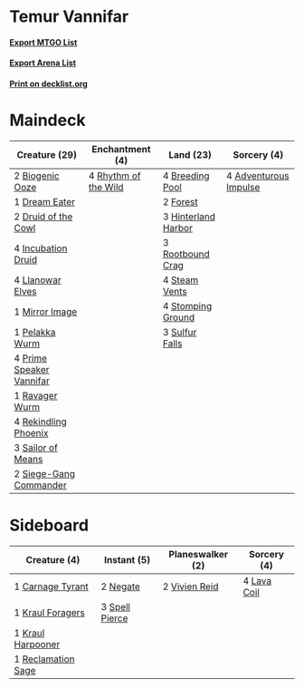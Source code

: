 # Temur Vannifar

#### [Export MTGO List](../collection/Temur%20Vannifar/Temur%20Vannifar.txt)
#### [Export Arena List](../collection/Temur%20Vannifar/Temur%20Vannifar_arena.txt)
#### [Print on decklist.org](http://decklist.org/?deckmain=4%09Adventurous%20Impulse%0A2%09Biogenic%20Ooze%0A4%09Breeding%20Pool%0A1%09Dream%20Eater%0A2%09Druid%20of%20the%20Cowl%0A2%09Forest%0A3%09Hinterland%20Harbor%0A4%09Incubation%20Druid%0A4%09Llanowar%20Elves%0A1%09Mirror%20Image%0A1%09Pelakka%20Wurm%0A4%09Prime%20Speaker%20Vannifar%0A1%09Ravager%20Wurm%0A4%09Rekindling%20Phoenix%0A4%09Rhythm%20of%20the%20Wild%0A3%09Rootbound%20Crag%0A3%09Sailor%20of%20Means%0A2%09Siege-Gang%20Commander%0A4%09Steam%20Vents%0A4%09Stomping%20Ground%0A3%09Sulfur%20Falls&deckside=1%09Carnage%20Tyrant%0A1%09Kraul%20Foragers%0A1%09Kraul%20Harpooner%0A4%09Lava%20Coil%0A2%09Negate%0A1%09Reclamation%20Sage%0A3%09Spell%20Pierce%0A2%09Vivien%20Reid)
# Maindeck

|                                           Creature (29)                                           |                                        Enchantment (4)                                        |                                          Land (23)                                           |                                          Sorcery (4)                                           |
|---------------------------------------------------------------------------------------------------|-----------------------------------------------------------------------------------------------|----------------------------------------------------------------------------------------------|------------------------------------------------------------------------------------------------|
|2 [Biogenic Ooze](http://gatherer.wizards.com/Pages/Card/Details.aspx?multiverseid=457266)         |4 [Rhythm of the Wild](http://gatherer.wizards.com/Pages/Card/Details.aspx?multiverseid=457345)|4 [Breeding Pool](http://gatherer.wizards.com/Pages/Card/Details.aspx?multiverseid=97088)     |4 [Adventurous Impulse](http://gatherer.wizards.com/Pages/Card/Details.aspx?multiverseid=443041)|
|1 [Dream Eater](http://gatherer.wizards.com/Pages/Card/Details.aspx?multiverseid=452788)           |                                                                                               |2 [Forest](http://gatherer.wizards.com/Pages/Card/Details.aspx?multiverseid=129559)           |                                                                                                |
|2 [Druid of the Cowl](http://gatherer.wizards.com/Pages/Card/Details.aspx?multiverseid=423773)     |                                                                                               |3 [Hinterland Harbor](http://gatherer.wizards.com/Pages/Card/Details.aspx?multiverseid=443128)|                                                                                                |
|4 [Incubation Druid](http://gatherer.wizards.com/Pages/Card/Details.aspx?multiverseid=457275)      |                                                                                               |3 [Rootbound Crag](http://gatherer.wizards.com/Pages/Card/Details.aspx?multiverseid=420934)   |                                                                                                |
|4 [Llanowar Elves](http://gatherer.wizards.com/Pages/Card/Details.aspx?multiverseid=129626)        |                                                                                               |4 [Steam Vents](http://gatherer.wizards.com/Pages/Card/Details.aspx?multiverseid=405109)      |                                                                                                |
|1 [Mirror Image](http://gatherer.wizards.com/Pages/Card/Details.aspx?multiverseid=447197)          |                                                                                               |4 [Stomping Ground](http://gatherer.wizards.com/Pages/Card/Details.aspx?multiverseid=405110)  |                                                                                                |
|1 [Pelakka Wurm](http://gatherer.wizards.com/Pages/Card/Details.aspx?multiverseid=382322)          |                                                                                               |3 [Sulfur Falls](http://gatherer.wizards.com/Pages/Card/Details.aspx?multiverseid=443135)     |                                                                                                |
|4 [Prime Speaker Vannifar](http://gatherer.wizards.com/Pages/Card/Details.aspx?multiverseid=457339)|                                                                                               |                                                                                              |                                                                                                |
|1 [Ravager Wurm](http://gatherer.wizards.com/Pages/Card/Details.aspx?multiverseid=457344)          |                                                                                               |                                                                                              |                                                                                                |
|4 [Rekindling Phoenix](http://gatherer.wizards.com/Pages/Card/Details.aspx?multiverseid=439768)    |                                                                                               |                                                                                              |                                                                                                |
|3 [Sailor of Means](http://gatherer.wizards.com/Pages/Card/Details.aspx?multiverseid=439706)       |                                                                                               |                                                                                              |                                                                                                |
|2 [Siege-Gang Commander](http://gatherer.wizards.com/Pages/Card/Details.aspx?multiverseid=130539)  |                                                                                               |                                                                                              |                                                                                                |


# Sideboard

|                                        Creature (4)                                         |                                       Instant (5)                                       |                                    Planeswalker (2)                                    |                                     Sorcery (4)                                      |
|---------------------------------------------------------------------------------------------|-----------------------------------------------------------------------------------------|----------------------------------------------------------------------------------------|--------------------------------------------------------------------------------------|
|1 [Carnage Tyrant](http://gatherer.wizards.com/Pages/Card/Details.aspx?multiverseid=435334)  |2 [Negate](http://gatherer.wizards.com/Pages/Card/Details.aspx?multiverseid=423707)      |2 [Vivien Reid](http://gatherer.wizards.com/Pages/Card/Details.aspx?multiverseid=447344)|4 [Lava Coil](http://gatherer.wizards.com/Pages/Card/Details.aspx?multiverseid=452858)|
|1 [Kraul Foragers](http://gatherer.wizards.com/Pages/Card/Details.aspx?multiverseid=452885)  |3 [Spell Pierce](http://gatherer.wizards.com/Pages/Card/Details.aspx?multiverseid=425876)|                                                                                        |                                                                                      |
|1 [Kraul Harpooner](http://gatherer.wizards.com/Pages/Card/Details.aspx?multiverseid=452886) |                                                                                         |                                                                                        |                                                                                      |
|1 [Reclamation Sage](http://gatherer.wizards.com/Pages/Card/Details.aspx?multiverseid=389651)|                                                                                         |                                                                                        |                                                                                      |

